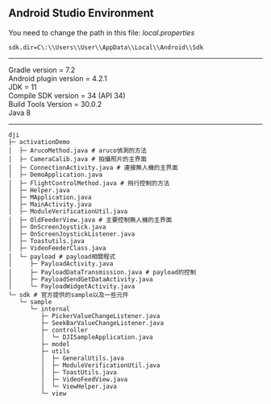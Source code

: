 
## Android Studio Environment ##
You need to change the path in this file: *local.properties*  
```
sdk.dir=C\:\\Users\\User\\AppData\\Local\\Android\\Sdk
```
---
Gradle version = 7.2  
Android plugin version = 4.2.1  
JDK = 11  
Compile SDK version = 34 (API 34)  
Build Tools Version = 30.0.2  
Java 8  

---
```
dji
├─ activationDemo
│  ├─ ArucoMethod.java # aruco偵測的方法
│  ├─ CameraCalib.java # 拍攝照片的主界面
│  ├─ ConnectionActivity.java # 連接無人機的主界面
│  ├─ DemoApplication.java
│  ├─ FlightControlMethod.java # 飛行控制的方法
│  ├─ Helper.java
│  ├─ MApplication.java
│  ├─ MainActivity.java
│  ├─ ModuleVerificationUtil.java
│  ├─ OldFeederView.java # 主要控制無人機的主界面
│  ├─ OnScreenJoystick.java
│  ├─ OnScreenJoystickListener.java
│  ├─ Toastutils.java
│  ├─ VideoFeederClass.java
│  └─ payload # payload相關程式
│     ├─ PayloadActivity.java
│     ├─ PayloadDataTransmission.java # payload的控制
│     ├─ PayloadSendGetDataActivity.java
│     └─ PayloadWidgetActivity.java
└─ sdk # 官方提供的sample以及一些元件
   └─ sample
      └─ internal
         ├─ PickerValueChangeListener.java
         ├─ SeekBarValueChangeListener.java
         ├─ controller
         │  └─ DJISampleApplication.java
         ├─ model
         ├─ utils
         │  ├─ GeneralUtils.java
         │  ├─ ModuleVerificationUtil.java
         │  ├─ ToastUtils.java
         │  ├─ VideoFeedView.java
         │  └─ ViewHelper.java
         └─ view

```
